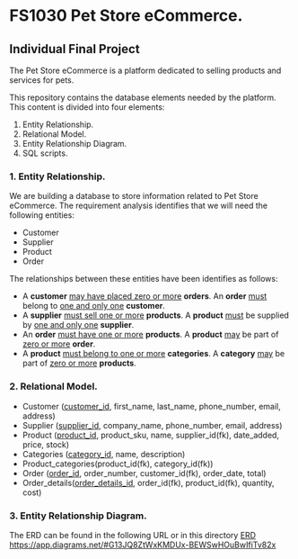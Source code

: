 # FS1030 Pet Store eCommerce.
## Individual Final Project

The Pet Store eCommerce is a platform dedicated to selling products and services
for pets.

This repository contains the database elements needed by the platform. This
content is divided into four elements:
1. Entity Relationship.
2. Relational Model.
3. Entity Relationship Diagram.
4. SQL scripts.

### 1. Entity Relationship.

We are building a database to store information related to Pet Store eCommerce.
The requirement analysis identifies that we will need the following entities:
- Customer
- Supplier
- Product
- Order

The relationships between these entities have been identifies as follows:
- A **customer** <ins>may have placed zero or more</ins> **orders**. An **order** <ins>must</ins> belong to <ins>one and only one</ins> **customer**.
- A **supplier** <ins>must sell one or more</ins> **products**. A **product** <ins>must</ins> be supplied by <ins>one and only one</ins> **supplier**.
- An **order** <ins>must have one or more</ins> **products**. A **product** <ins>may</ins> be part of <ins>zero or more</ins> **order**.
- A **product** <ins>must belong to one or more</ins> **categories**. A **category** <ins>may</ins> be part of <ins>zero or more</ins> **products**.

### 2. Relational Model.
- Customer (<ins>customer_id</ins>, first_name, last_name, phone_number, email, address)
- Supplier (<ins>supplier_id</ins>, company_name, phone_number, email, address)
- Product (<ins>product_id</ins>, product_sku, name, supplier_id(fk), date_added, price, stock)
- Categories (<ins>category_id</ins>, name, description)
- Product_categories(product_id(fk), category_id(fk))
- Order (<ins>order_id</ins>, order_number, customer_id(fk), order_date, total)
- Order_details(<ins>order_details_id</ins>, order_id(fk), product_id(fk), quantity, cost)

### 3. Entity Relationship Diagram.
The ERD can be found in the following URL or in this directory [ERD](./ERD/)
https://app.diagrams.net/#G13JQ8ZtWxKMDUx-BEWSwHOuBwIfiTv82x
